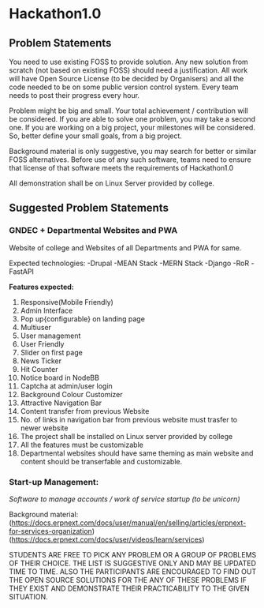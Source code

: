 # Hackathon1.0
## Problem Statements
 
You need to use existing FOSS to provide solution. Any new solution from scratch (not based on existing FOSS) should need a justification. All work will have Open Source License (to be decided by Organisers) and all the code needed to be on some public version control system. Every  team needs to post their progress every hour.

Problem might be big and small. Your total achievement / contribution will be considered. If you are able to solve one problem, you may take a second one. If you are working on a big project,  your milestones will be considered. So, better define your small goals, from a big project.

Background material is only suggestive, you may search for better or similar FOSS alternatives. Before use of any such software, teams need to ensure that license of that software meets the requirements of Hackathon1.0

All demonstration shall be on Linux Server provided by college.

## Suggested Problem Statements

### GNDEC + Departmental Websites and PWA 

Website of college and Websites of all Departments and PWA for same.

Expected technologies:
-Drupal
-MEAN Stack 
-MERN Stack
-Django
-RoR
-FastAPI

**Features expected:**
1. Responsive(Mobile Friendly)
2. Admin Interface
3. Pop up{configurable} on landing page
4. Multiuser
5. User management 
6. User Friendly
7. Slider on first page
8. News Ticker
9. Hit Counter
10. Notice board in NodeBB
11. Captcha at admin/user login
12. Background Colour Customizer
13. Attractive Navigation Bar
14. Content transfer from previous Website
15. No. of links in navigation bar from previous website must trasfer to newer website
16. The project shall be installed on Linux server provided by college
17. All the features must be customizable
18. Departmental websites should have same theming as main website and content should be transerfable and customizable.




### Start-up Management:
 
*Software to manage accounts / work of service startup (to be unicorn)*

Background material:
(https://docs.erpnext.com/docs/user/manual/en/selling/articles/erpnext-for-services-organization)
(https://docs.erpnext.com/docs/user/videos/learn/services)




STUDENTS ARE FREE TO PICK ANY PROBLEM OR A GROUP OF PROBLEMS OF THEIR CHOICE. THE LIST IS SUGGESTIVE ONLY AND MAY BE UPDATED TIME TO TIME. ALSO THE PARTICIPANTS ARE ENCOURAGED TO FIND OUT THE OPEN SOURCE SOLUTIONS FOR THE ANY OF THESE PROBLEMS IF THEY EXIST AND DEMONSTRATE THEIR PRACTICABILITY TO THE GIVEN SITUATION.
